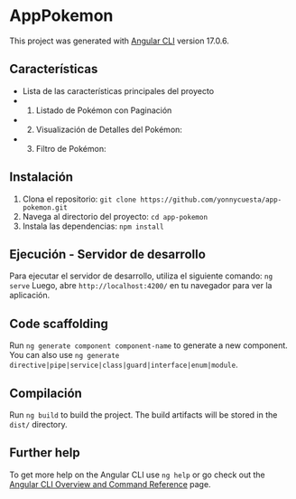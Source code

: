 # AppPokemon

This project was generated with [Angular CLI](https://github.com/angular/angular-cli) version 17.0.6.

## Características

- Lista de las características principales del proyecto
- 1. Listado de Pokémon con Paginación
- 2. Visualización de Detalles del Pokémon:
- 3. Filtro de Pokémon:


## Instalación

1. Clona el repositorio: `git clone https://github.com/yonnycuesta/app-pokemon.git`
2. Navega al directorio del proyecto: `cd app-pokemon`
3. Instala las dependencias: `npm install`


## Ejecución -  Servidor de desarrollo

Para ejecutar el servidor de desarrollo, utiliza el siguiente comando: `ng serve`
Luego, abre `http://localhost:4200/` en tu navegador para ver la aplicación.

## Code scaffolding

Run `ng generate component component-name` to generate a new component. You can also use `ng generate directive|pipe|service|class|guard|interface|enum|module`.

## Compilación

Run `ng build` to build the project. The build artifacts will be stored in the `dist/` directory.


## Further help

To get more help on the Angular CLI use `ng help` or go check out the [Angular CLI Overview and Command Reference](https://angular.io/cli) page.

